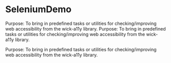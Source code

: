 # SeleniumDemo
Purpose: To bring in predefined tasks or utilities for checking/improving web accessibility from the wick-a11y library.
Purpose: To bring in predefined tasks or utilities for checking/improving web accessibility from the wick-a11y library.

Purpose: To bring in predefined tasks or utilities for checking/improving web accessibility from the wick-a11y library.
